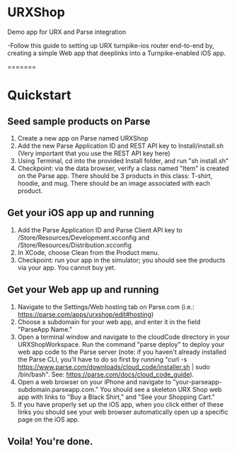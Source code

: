 URXShop
=======

Demo app for URX and Parse integration

-Follow this guide to setting up URX turnpike-ios router end-to-end by, creating a simple Web app that deeplinks into a Turnpike-enabled iOS app.

=======

# Quickstart

## Seed sample products on Parse

1. Create a new app on Parse named URXShop
2. Add the new Parse Application ID and REST API key to Install/install.sh (Very important that you use the REST API key here)
3. Using Terminal, cd into the provided Install folder, and run "sh install.sh"
4. Checkpoint: via the data browser, verify a class named "Item" is created on the Parse app. There should be 3 products in this class: T-shirt, hoodie, and mug. There should be an image associated with each product.

## Get your iOS app up and running

1. Add the Parse Application ID and Parse Client API key to /Store/Resources/Development.xcconfig and /Store/Resources/Distribution.xcconfig
2. In XCode, choose Clean from the Product menu.
3. Checkpoint: run your app in the simulator; you should see the products via your app. You cannot buy yet.

## Get your Web app up and running
1. Navigate to the Settings/Web hosting tab on Parse.com (i.e.: https://parse.com/apps/urxshop/edit#hosting)
2. Choose a subdomain for your web app, and enter it in the field "ParseApp Name."
3. Open a terminal window and navigate to the cloudCode directory in your URXShopWorkspace. Run the command "parse deploy" to deploy your web app code to the Parse server (note: if you haven't already installed the Parse CLI, you'll have to do so first by running "curl -s https://www.parse.com/downloads/cloud_code/installer.sh | sudo /bin/bash". See: https://parse.com/docs/cloud_code_guide).
4. Open a web browser on your iPhone and navigate to "your-parseapp-subdomain.parseapp.com." You should see a skeleton URX Shop web app with links to "Buy a Black Shirt," and "See your Shopping Cart."
5. If you have properly set up the iOS app, when you click either of these links you should see your web browser automatically open up a specific page on the iOS app.

## Voila! You're done.
